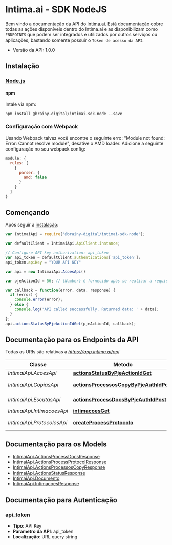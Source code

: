 # Intima.ai - SDK NodeJS

Bem vindo a documentação da API do [Intima.ai](https://app.intima.ai). Está documentação cobre todas as ações disponíveis dentro do Intima.ai e as disponibilizam como `ENDPOINTS` que podem ser integrados e utilizados por outros serviços ou aplicações, bastando somente possuir o `Token de acesso da API`.

- Versão da API: 1.0.0

## Instalação

### [Node.js](https://nodejs.org/)

#### npm

Intale via npm:

```shell
npm install @brainy-digital/intimai-sdk-node --save
```

### Configuração com Webpack

Usando Webpack talvez você encontre o seguinte erro: "Module not found: Error:
Cannot resolve module", desative o AMD loader. Adicione a seguinte configuração no seu webpack config:

```javascript
module: {
  rules: [
    {
      parser: {
        amd: false
      }
    }
  ]
}
```

## Començando

Após seguir a [instalação](#installation):

```javascript
var IntimaiApi = require('@brainy-digital/intimai-sdk-node');

var defaultClient = IntimaiApi.ApiClient.instance;

// Configure API key authorization: api_token
var api_token = defaultClient.authentications['api_token'];
api_token.apiKey = "YOUR API KEY"

var api = new IntimaiApi.AcoesApi()

var pjeActionId = 56; // {Number} é fornecido após se realizar a requisição de qualquer ação para o Intima.ai

var callback = function(error, data, response) {
  if (error) {
    console.error(error);
  } else {
    console.log('API called successfully. Returned data: ' + data);
  }
};
api.actionsStatusByPjeActionIdGet(pjeActionId, callback);

```

## Documentação para os Endpoints da API

Todas as URIs são relativas a *https://app.intima.ai/api*

Classe | Metodo | Requisição HTTP | Descrição
------------ | ------------- | ------------- | -------------
*IntimaiApi.AcoesApi* | [**actionsStatusByPjeActionIdGet**](docs/AcoesApi.md#actionsStatusByPjeActionIdGet) | **GET** /actions/status/{pje_action_id} | getActionStatus
*IntimaiApi.CopiasApi* | [**actionsProcessosCopyByPjeAuthIdPost**](docs/CopiasApi.md#actionsProcessosCopyByPjeAuthIdPost) | **POST** /actions/processos/copy/{pje_auth_id} | createProcessCopy
*IntimaiApi.EscutasApi* | [**actionsProcessDocsByPjeAuthIdPost**](docs/EscutasApi.md#actionsProcessDocsByPjeAuthIdPost) | **POST** /actions/process-docs/{pje_auth_id} | createProcessEscuta
*IntimaiApi.IntimacoesApi* | [**intimacoesGet**](docs/IntimacoesApi.md#intimacoesGet) | **GET** /intimacoes | getAllIntimacoes
*IntimaiApi.ProtocolosApi* | [**createProcessProtocolo**](docs/ProtocolosApi.md#createProcessProtocolo) | **POST** /actions/process-protocol/{pje_auth_id} | createProcessProtocolo


## Documentação para os Models

 - [IntimaiApi.ActionsProcessDocsResponse](docs/ActionsProcessDocsResponse.md)
 - [IntimaiApi.ActionsProcessProtocolResponse](docs/ActionsProcessProtocolResponse.md)
 - [IntimaiApi.ActionsProcessosCopyResponse](docs/ActionsProcessosCopyResponse.md)
 - [IntimaiApi.ActionsStatusResponse](docs/ActionsStatusResponse.md)
 - [IntimaiApi.Documento](docs/Documento.md)
 - [IntimaiApi.IntimacoesResponse](docs/IntimacoesResponse.md)


## Documentação para Autenticação


### api_token

- **Tipo**: API Key
- **Parametro da API**: api_token
- **Localização**: URL query string


